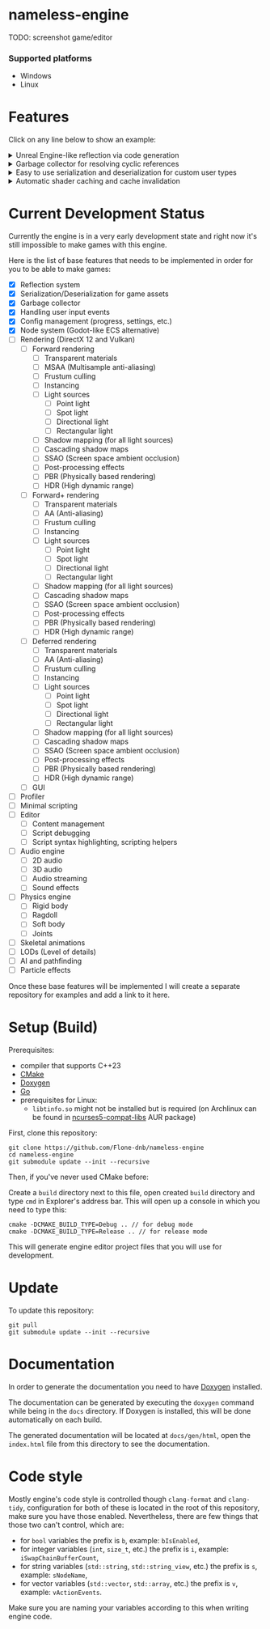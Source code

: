 # nameless-engine

TODO: screenshot game/editor

### Supported platforms

* Windows
* Linux

# Features

Click on any line below to show an example:

<details>
<summary>Unreal Engine-like reflection via code generation</summary>
  
```C++
// MyClass.h

// other includes

#include "MyClass.generated.h" // should be included last

class RCLASS(Guid("550ea9f9-dd8a-4089-a717-0fe4e351a681")) MyClass : public Serializable {
public:
    MyClass() = default;
    virtual ~MyClass() override = default;

    RFUNCTION()
    void Foo();

private:
    RPROPERTY(Serialize)
    int iAnswer = 42;

    RPROPERTY()
    bool bValue = false;

    MyClass_GENERATED
};

File_MyClass_GENERATED
```
</details>

<details>
<summary>Garbage collector for resolving cyclic references</summary>
  
```C++
class Foo;
class Bar;

class Foo {
public:
    gc<Bar> pBar; // garbage collected smart pointer similar to `std::shared_ptr`
};

class Bar {
public:
    gc<Foo> pFoo;
};

{
    auto pFoo = gc_new<Foo>();
    auto pBar = gc_new<Bar>();

    pFoo->pBar = pBar;
    pBar->pFoo = pFoo;
}

// `Foo` and `Bar` still exist and were not freed, waiting for GC...
gc_collector()->collect(); // this will be run regularly somewhere in the engine code so you don't have to care about it
// `Foo` and `Bar` were freed.
```
</details>

<details>
<summary>Easy to use serialization and deserialization for custom user types</summary>
  
```C++
// PlayerSaveData.h
// ---------------------------------------------------------------------------------
// Example below shows a sample code for saving/loading player's data (such as name, level, inventory).
// Class fields will be serialized to file and deserialized from file.
// ---------------------------------------------------------------------------------

#pragma once

#include <string>
#include <vector>
#include <unordered_map>
#include "io/Serializable.h"

#include "PlayerSaveData.generated.h"

using namespace ne;

/// Holds information about player's inventory.
class RCLASS(Guid("a34a8047-d7b4-4c70-bb9a-429875a8cd26")) InventorySaveData : public Serializable {
public:
    InventorySaveData() = default;
    virtual ~InventorySaveData() override = default;

    /// Adds a specific item instance to the inventory.
    void addOneItem(unsigned long long iItemId) {
        const auto it = items.find(iItemId);

        if (it == items.end()) {
            items[iItemId] = 1;
            return;
        }

        it->second += 1;
    }

    /// Removes a specific item instance from the inventory.
    void removeOneItem(unsigned long long iItemId) {
        const auto it = items.find(iItemId);
        if (it == items.end())
            return;

        if (it->second <= 1) {
            items.erase(it);
            return;
        }

        it->second -= 1;
    }

    /// Returns amount of specific items in the inventory.
    unsigned long long getItemAmount(unsigned long long iItemId) {
        const auto it = items.find(iItemId);
        if (it == items.end())
            return 0;

        return it->second;
    }

private:
    /// Contains pairs of "item ID" - "item amount" (in the inventory).
    /// We could instead use `std::string` as the key for storing GUIDs, this is just an example.
    RPROPERTY(Serialize)
    std::unordered_map<unsigned long long, unsigned long long> items;

    InventorySaveData_GENERATED
};

/// Holds information about player's data.
class RCLASS(Guid("36063853-79b1-41e6-afa6-6923c8b24815")) PlayerSaveData : public Serializable {
public:
    PlayerSaveData() = default;
    virtual ~PlayerSaveData() override = default;

    RPROPERTY(Serialize)
    std::string sCharacterName;

    RPROPERTY(Serialize)
    unsigned long long iCharacterLevel = 0;

    RPROPERTY(Serialize)
    unsigned long long iExperiencePoints = 0;

    RPROPERTY(Serialize)
    InventorySaveData inventory;

    /// Stores IDs of player abilities.
    /// Can also store here `std::string` instead.
    RPROPERTY(Serialize)
    std::vector<unsigned long long> vAbilities;

    PlayerSaveData_GENERATED
};

File_PlayerSaveData_GENERATED

// --------------------------------------------

{
    // Somewhere in the game code.
    std::shared_ptr<PlayerSaveData> pPlayerSaveData;

    // ... if the user creates a new player profile ...
    pPlayerSaveData = std::make_shared<PlayerSaveData>();

    // Fill save data with some information.
    pPlayerSaveData->sCharacterName = "Player 1";
    pPlayerSaveData->iCharacterLevel = 42;
    pPlayerSaveData->iExperiencePoints = 200;
    pPlayerSaveData->vAbilities = {241, 3122, 22};
    pPlayerSaveData->inventory.addOneItem(42);
    pPlayerSaveData->inventory.addOneItem(42); // now have two items with ID "42"
    pPlayerSaveData->inventory.addOneItem(102);

    // Prepare new file name.
    const std::string sNewProfileName = ConfigManager::getFreeProgressProfileName();

    // Serialize.
    const auto pathToFile =
        ConfigManager::getCategoryDirectory(ConfigCategory::PROGRESS) / sNewProfileName;
    const auto optionalError = pPlayerSaveData->serialize(pathToFile, true); // `true` to enable backup file
    if (optionalError.has_value()) {
        // handle error
    }
}

// ... when the game is started next time ...

{
    // Get all save files.
    const auto vProfiles = ConfigManager::getAllFileNames(ConfigCategory::PROGRESS);

    // ... say the user picks the first profile ...
    const auto sProfileName = vProfiles[0];

    // Deserialize.
    const auto pathToFile = ConfigManager::getCategoryDirectory(ConfigCategory::PROGRESS) / sProfileName;
    std::unordered_map<std::string, std::string> foundCustomAttributes;
    const auto result =
        Serializable::deserialize<std::shared_ptr, PlayerSaveData>(pathToFile, foundCustomAttributes);
    if (std::holds_alternative<Error>(result)) {
         // handle error
    }

    const auto pPlayerSaveData = std::get<std::shared_ptr<PlayerSaveData>>(result);

    // Everything is loaded:
    assert(pPlayerSaveData->sCharacterName == "Player 1");
    assert(pPlayerSaveData->iCharacterLevel == 42);
    assert(pPlayerSaveData->iExperiencePoints == 200);
    assert(pPlayerSaveData->vAbilities == std::vector<unsigned long long>{241, 3122, 22});
    assert(pPlayerSaveData->inventory.getItemAmount(42) == 2);
    assert(pPlayerSaveData->inventory.getItemAmount(102) == 1);
}
```
</details>

<details>
<summary>Automatic shader caching and cache invalidation</summary>
  
```C++
const auto vertexShader = ShaderDescription(
    "engine.default.vs",               // shader name
    "res/engine/shaders/default.hlsl", // path to shader file
    ShaderType::VERTEX_SHADER,         // shader type
    "vsDefault",                       // shader entry function name
    {});                               // defined shader macros

const auto pixelShader = ShaderDescription(
    "engine.default.ps",               // shader name
    "res/engine/shaders/default.hlsl", // path to shader file
    ShaderType::PIXEL_SHADER,          // shader type
    "psDefault",                       // shader entry function name
    {});                               // defined shader macros

std::vector vShaders = {vertexShader, pixelShader};

auto onProgress = [](size_t iCompiledShaderCount, size_t iTotalShadersToCompile) {
    // show progress here
};
auto onError = [](ShaderDescription shaderDescription, std::variant<std::string, Error> error) {
    if (std::holds_alternative<std::string>(error)){
        // shader compilation error
    }else{
        // internal error
    }
}
auto onCompleted = []() {
    // do final logic here
};

// shader compilation is done using multiple threads via a thread pool
getWindow()->getRenderer()->getShaderManager()->compileShaders(
    vShaders,
    onProgress,
    onError,
    onCompleted
);

// you can now reference these shaders by their name

// ... on the next program start ...
// once requested to compile these shaders again (re-run the same code from above)
// they will be retrieved from the cache
// if shader's .hlsl/.glsl code or any of shader's included files were not changed
// otherwise it will be recompiled
```
</details>

# Current Development Status

Currently the engine is in a very early development state and right now it's still impossible to make games with this engine.

Here is the list of base features that needs to be implemented in order for you to be able to make games:

- [X] Reflection system
- [X] Serialization/Deserialization for game assets
- [X] Garbage collector
- [X] Handling user input events
- [X] Config management (progress, settings, etc.)
- [X] Node system (Godot-like ECS alternative)
- [ ] Rendering (DirectX 12 and Vulkan)
    - [ ] Forward rendering
        - [ ] Transparent materials
        - [ ] MSAA (Multisample anti-aliasing)
        - [ ] Frustum culling
        - [ ] Instancing
        - [ ] Light sources
            - [ ] Point light
            - [ ] Spot light
            - [ ] Directional light
            - [ ] Rectangular light
        - [ ] Shadow mapping (for all light sources)
        - [ ] Cascading shadow maps
        - [ ] SSAO (Screen space ambient occlusion)
        - [ ] Post-processing effects
        - [ ] PBR (Physically based rendering)
        - [ ] HDR (High dynamic range)
    - [ ] Forward+ rendering
        - [ ] Transparent materials
        - [ ] AA (Anti-aliasing)
        - [ ] Frustum culling
        - [ ] Instancing
        - [ ] Light sources
            - [ ] Point light
            - [ ] Spot light
            - [ ] Directional light
            - [ ] Rectangular light
        - [ ] Shadow mapping (for all light sources)
        - [ ] Cascading shadow maps
        - [ ] SSAO (Screen space ambient occlusion)
        - [ ] Post-processing effects
        - [ ] PBR (Physically based rendering)
        - [ ] HDR (High dynamic range)
    - [ ] Deferred rendering
        - [ ] Transparent materials
        - [ ] AA (Anti-aliasing)
        - [ ] Frustum culling
        - [ ] Instancing
        - [ ] Light sources
            - [ ] Point light
            - [ ] Spot light
            - [ ] Directional light
            - [ ] Rectangular light
        - [ ] Shadow mapping (for all light sources)
        - [ ] Cascading shadow maps
        - [ ] SSAO (Screen space ambient occlusion)
        - [ ] Post-processing effects
        - [ ] PBR (Physically based rendering)
        - [ ] HDR (High dynamic range)
    - [ ] GUI
- [ ] Profiler
- [ ] Minimal scripting
- [ ] Editor
    - [ ] Content management
    - [ ] Script debugging
    - [ ] Script syntax highlighting, scripting helpers
- [ ] Audio engine
    - [ ] 2D audio
    - [ ] 3D audio
    - [ ] Audio streaming
    - [ ] Sound effects
- [ ] Physics engine
    - [ ] Rigid body
    - [ ] Ragdoll
    - [ ] Soft body
    - [ ] Joints
- [ ] Skeletal animations
- [ ] LODs (Level of details)
- [ ] AI and pathfinding
- [ ] Particle effects

Once these base features will be implemented I will create a separate repository for examples and add a link to it here.

# Setup (Build)

Prerequisites:

- compiler that supports C++23
- [CMake](https://cmake.org/download/)
- [Doxygen](https://doxygen.nl/download.html)
- [Go](https://go.dev/dl/)
- prerequisites for Linux:
    - `libtinfo.so` might not be installed but is required (on Archlinux can be found in [ncurses5-compat-libs](https://aur.archlinux.org/packages/ncurses5-compat-libs) AUR package)

First, clone this repository:

```
git clone https://github.com/Flone-dnb/nameless-engine
cd nameless-engine
git submodule update --init --recursive
```

Then, if you've never used CMake before:

Create a `build` directory next to this file, open created `build` directory and type `cmd` in Explorer's address bar. This will open up a console in which you need to type this:

```
cmake -DCMAKE_BUILD_TYPE=Debug .. // for debug mode
cmake -DCMAKE_BUILD_TYPE=Release .. // for release mode
```

This will generate engine editor project files that you will use for development.

# Update

To update this repository:

```
git pull
git submodule update --init --recursive
```

# Documentation

In order to generate the documentation you need to have [Doxygen](https://www.doxygen.nl/index.html) installed.

The documentation can be generated by executing the `doxygen` command while being in the `docs` directory. If Doxygen is installed, this will be done automatically on each build.

The generated documentation will be located at `docs/gen/html`, open the `index.html` file from this directory to see the documentation.

# Code style

Mostly engine's code style is controlled though `clang-format` and `clang-tidy`, configuration for both of these is located in the root of this repository, make sure you have those enabled. Nevertheless, there are few things that those two can't control, which are:

- for `bool` variables the prefix is `b`, example: `bIsEnabled`,
- for integer variables (`int`, `size_t`, etc.) the prefix is `i`, example: `iSwapChainBufferCount`,
- for string variables (`std::string`, `std::string_view`, etc.) the prefix is `s`, example: `sNodeName`,
- for vector variables (`std::vector`, `std::array`, etc.) the prefix is `v`, example: `vActionEvents`.

Make sure you are naming your variables according to this when writing engine code.